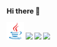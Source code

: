 ### Hi there 👋


<img src="https://raw.githubusercontent.com/devicons/devicon/master/icons/java/java-original.svg" height=40 widht=40> <img src="https://img.shields.io/badge/-kotlin-006a71?style=plastic&logo=kotlin"> <img src="https://img.shields.io/badge/Android_Studio-3DDC84?style=plastic&logo=android"> <img src="https://img.shields.io/badge/-Git-black?style=plastic&logo=git"> 

<!-- <p align="left"> 
   <img height="50%" width="auto" src ="https://github-readme-stats.vercel.app/api/top-langs/?username=agam33&layout=compact&hide_border=true&theme=darcula&bg_color=00000000&langs_count=6&hide=jupyter%20notebook,tex,css,php">    
</p> -->





<!--
**Agam33/Agam33** is a ✨ _special_ ✨ repository because its `README.md` (this file) appears on your GitHub profile.

leetcode status
<img height="50%" width="40%" src="https://leetcard.jacoblin.cool/yellow22"/>

Here are some ideas to get you started:

- 🔭 I’m currently working on ...
- 🌱 I’m currently learning ...
- 👯 I’m looking to collaborate on ...
- 🤔 I’m looking for help with ...
- 💬 Ask me about ...
- 📫 How to reach me: ...
- 😄 Pronouns: ...
- ⚡ Fun fact: ...
-->

